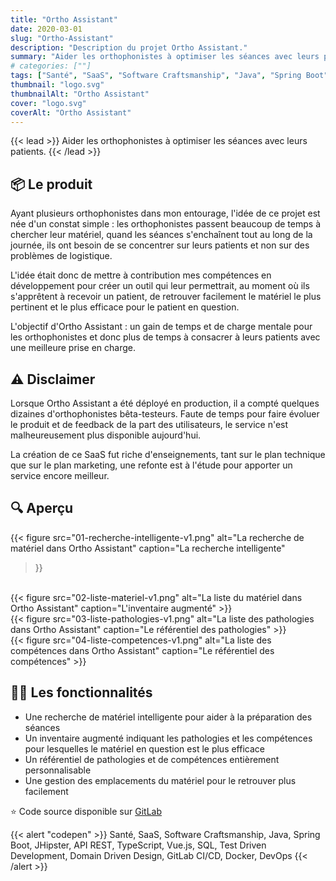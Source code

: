 ```yaml
---
title: "Ortho Assistant"
date: 2020-03-01
slug: "Ortho-Assistant"
description: "Description du projet Ortho Assistant."
summary: "Aider les orthophonistes à optimiser les séances avec leurs patients."
# categories: [""]
tags: ["Santé", "SaaS", "Software Craftsmanship", "Java", "Spring Boot", "JHipster", "API REST", "TypeScript", "Vue.js", "SQL", "Test Driven Development", "Domain Driven Design","GitLab CI/CD", "Docker", "DevOps"]
thumbnail: "logo.svg"
thumbnailAlt: "Ortho Assistant"
cover: "logo.svg"
coverAlt: "Ortho Assistant"
---
```


{{< lead >}}
Aider les orthophonistes à optimiser les séances avec leurs patients.
{{< /lead >}}

## :package: Le produit

Ayant plusieurs orthophonistes dans mon entourage, l'idée de ce projet est née d'un constat simple : 
les orthophonistes passent beaucoup de temps à chercher leur matériel, quand les séances s'enchaînent tout au long
de la journée, ils ont besoin de se concentrer sur leurs patients et non sur des problèmes de logistique.

L'idée était donc de mettre à contribution mes compétences en développement pour créer un outil qui leur permettrait,
au moment où ils s'apprêtent à recevoir un patient, de retrouver facilement le matériel le plus pertinent et
le plus efficace pour le patient en question.

L'objectif d'Ortho Assistant : un gain de temps et de charge mentale pour les orthophonistes et donc plus de temps
à consacrer à leurs patients avec une meilleure prise en charge.

## :warning: Disclaimer

Lorsque Ortho Assistant a été déployé en production, il a compté quelques dizaines d'orthophonistes bêta-testeurs.
Faute de temps pour faire évoluer le produit et de feedback de la part des utilisateurs, le service n'est
malheureusement plus disponible aujourd'hui.

La création de ce SaaS fut riche d'enseignements, tant sur le plan technique que sur le plan marketing,
une refonte est à l'étude pour apporter un service encore meilleur.

## :mag: Aperçu

{{< figure
src="01-recherche-intelligente-v1.png"
alt="La recherche de matériel dans Ortho Assistant"
caption="La recherche intelligente"
>}}
<br>
{{< figure
src="02-liste-materiel-v1.png"
alt="La liste du matériel dans Ortho Assistant"
caption="L'inventaire augmenté"
>}}
<br>
{{< figure
src="03-liste-pathologies-v1.png"
alt="La liste des pathologies dans Ortho Assistant"
caption="Le référentiel des pathologies"
>}}
<br>
{{< figure
src="04-liste-competences-v1.png"
alt="La liste des compétences dans Ortho Assistant"
caption="Le référentiel des compétences"
>}}

## :health_worker: Les fonctionnalités

* Une recherche de matériel intelligente pour aider à la préparation des séances
* Un inventaire augmenté indiquant les pathologies et les compétences pour lesquelles le matériel en question est le plus efficace
* Un référentiel de pathologies et de compétences entièrement personnalisable
* Une gestion des emplacements du matériel pour le retrouver plus facilement

:star: Code source disponible sur [GitLab](https://gitlab.com/atondoux/orthoassistant)

{{< alert "codepen" >}}
Santé, SaaS, Software Craftsmanship, Java, Spring Boot, JHipster, API REST, TypeScript, Vue.js, 
SQL, Test Driven Development, Domain Driven Design, GitLab CI/CD, Docker, DevOps
{{< /alert >}}
